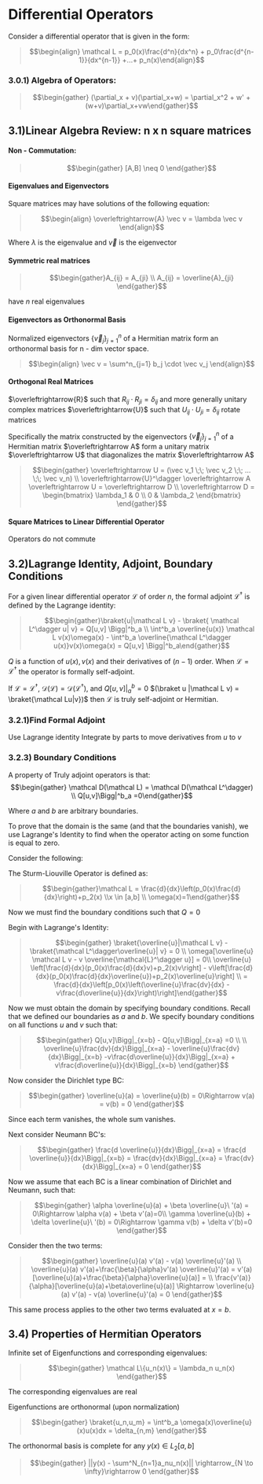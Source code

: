 # Differential Operators 

Consider a differential operator that is given in the form:

>$$\begin{align} \mathcal L = p_0(x)\frac{d^n}{dx^n} + p_0\frac{d^{n-1}}{dx^{n-1}} +...+ p_n(x)\end{align}$$

### 3.0.1) Algebra of Operators:
>$$\begin{gather} (\partial_x + v)(\partial_x+w) = \partial_x^2 + w' +(w+v)\partial_x+vw\end{gather}$$

## 3.1)Linear Algebra Review: n x n square matrices
#### Non - Commutation: 
>$$\begin{gather} [A,B] \neq 0 \end{gather}$$

#### Eigenvalues and Eigenvectors
Square matrices may have solutions of the following equation:
>$$\begin{align} \overleftrightarrow{A} \vec v = \lambda \vec v \end{align}$$

Where $\lambda$ is the eigenvalue and $\vec v$ is the eigenvector

#### Symmetric real matrices
>$$\begin{gather}A_{ij} = A_{ji} \\ A_{ij} = \overline{A}_{ji} \end{gather}$$

have $n$ real eigenvalues

#### Eigenvectors as Orthonormal Basis
Normalized eigenvectors $\{\vec v_j\}^n_{j=1}$ of a Hermitian matrix form an orthonormal basis for n - dim vector space.

>$$\begin{align} \vec v = \sum^n_{j=1} b_j \cdot \vec v_j \end{align}$$ 

#### Orthogonal Real Matrices 

$\overleftrightarrow{R}$ such that $R_{ij} \cdot R_{ji} = \delta_{ij}$ and more generally unitary complex matrices $\overleftrightarrow{U}$ such that $U_{ij} \cdot U_{ji} = \delta_{ij}$ rotate matrices

Specifically the matrix constructed by the eigenvectors $\{\vec v_j\}^n_{j=1}$ of a Hermitian matrix $\overleftrightarrow A$ form a unitary matrix $\overleftrightarrow U$ that diagonalizes the matrix $\overleftrightarrow A$ 
>$$\begin{gather} \overleftrightarrow U = (\vec v_1 \;\; \vec v_2 \;\; ... \;\; \vec v_n) \\ \overleftrightarrow{U}^\dagger \overleftrightarrow A \overleftrightarrow U = \overleftrightarrow D \\ \overleftrightarrow D = \begin{bmatrix} \lambda_1 & 0 \\ 0 & \lambda_2 \end{bmatrix} \end{gather}$$

#### Square Matrices to Linear Differential Operator

Operators do not commute


## 3.2)Lagrange Identity, Adjoint, Boundary Conditions
For a given linear differential operator $\mathcal L$ of order $n$, the formal adjoint $\mathcal L^\dagger$ is defined by the Lagrange identity:

>$$\begin{gather}\braket{u|\mathcal L v}  - \braket{ \mathcal L^\dagger u| v} = Q[u,v] \Bigg|^b_a  \\ \int^b_a \overline{u(x)} \mathcal L v(x)\omega(x) - \int^b_a \overline{\mathcal L^\dagger u(x)}v(x)\omega(x) = Q[u,v] \Bigg|^b_a\end{gather}$$

$Q$ is a function of $u(x),v(x)$ and their derivatives of $(n-1)$ order. When $\mathcal L = \mathcal L^\dagger$ the operator is formally self-adjoint. 

If $\mathcal L = \mathcal L^\dagger$, $\mathcal D(\mathcal L) = \mathcal D(\mathcal L^\dagger)$, and $Q[u,v]|^b_a = 0$ $(\braket u |\mathcal L v) = \braket{\mathcal Lu|v})$ then $\mathcal L$ is truly self-adjoint or Hermitian. 

### 3.2.1)Find Formal Adjoint
Use Lagrange identity
Integrate by parts to move derivatives from $u$ to $v$




### 3.2.3) Boundary Conditions
A property of Truly adjoint operators is that:
$$\begin{gather} \mathcal D(\mathcal L) = \mathcal D(\mathcal L^\dagger) \\ Q[u,v]\Bigg|^b_a =0\end{gather}$$

Where $a$ and $b$ are arbitrary boundaries.

To prove that the domain is the same (and that the boundaries vanish), we use Lagrange's Identity to find when the operator acting on some function is equal to zero.

Consider the following:

The Sturm-Liouville Operator is defined as: 
>$$\begin{gather}\mathcal L = \frac{d}{dx}\left(p_0(x)\frac{d}{dx}\right)+p_2(x) \\x \in [a,b] \\ \omega(x)=1\end{gather}$$

Now we must find the boundary conditions such that $Q = 0$

Begin with Lagrange's Identity:

>$$\begin{gather} \braket{\overline{u}|\mathcal L v} - \braket{\mathcal L^\dagger\overline{u}| v} = 0 \\ \omega[\overline{u} \mathcal L v - v \overline{\mathcal{L}^\dagger u}] = 0\\ \overline{u} \left[\frac{d}{dx}(p_0(x)\frac{d}{dx}v)+p_2(x)v\right] -  v\left[\frac{d}{dx}(p_0(x)\frac{d}{dx}\overline{u})+p_2(x)\overline{u}\right] \\ = \frac{d}{dx}\left[p_0(x)\left(\overline{u}\frac{dv}{dx} - v\frac{d\overline{u}}{dx}\right)\right]\end{gather}$$

Now we must obtain the domain by specifying boundary conditions. Recall that we defined our boundaries as $a$ and $b$. We specify boundary conditions on all functions $u$ and $v$ such that: 

>$$\begin{gather} Q[u,v]\Bigg|_{x=b} - Q[u,v]\Bigg|_{x=a} =0 \\ \\ \overline{u}\frac{dv}{dx}\Bigg|_{x=a} -  \overline{u}\frac{dv}{dx}\Bigg|_{x=b} -v\frac{d\overline{u}}{dx}\Bigg|_{x=a} + v\frac{d\overline{u}}{dx}\Bigg|_{x=b} \end{gather}$$

Now consider the Dirichlet type BC:

>$$\begin{gather} \overline{u}(a) = \overline{u}(b) = 0\Rightarrow v(a) = v(b) = 0 \end{gather}$$

Since each term vanishes, the whole sum vanishes.

Next consider Neumann BC's:

>$$\begin{gather} \frac{d \overline{u}}{dx}\Bigg|_{x=a} = \frac{d \overline{u}}{dx}\Bigg|_{x=b} = \frac{dv}{dx}\Bigg|_{x=a} = \frac{dv}{dx}\Bigg|_{x=a} = 0 \end{gather}$$

Now we assume that each BC is a linear combination of Dirichlet and Neumann, such that:

>$$\begin{gather} \alpha \overline{u}(a) + \beta \overline{u}\ '(a) = 0\Rightarrow \alpha v(a) + \beta v'(a)=0\\ \gamma \overline{u}(b) + \delta \overline{u}\ '(b) = 0\Rightarrow \gamma v(b) + \delta v'(b)=0 \end{gather}$$

Consider then the two terms: 
>$$\begin{gather} \overline{u}(a) v'(a) - v(a) \overline{u}'(a) \\ \overline{u}(a) v'(a)+\frac{\beta}{\alpha}v'(a) \overline{u}'(a) = v'(a)[\overline{u}(a)+\frac{\beta}{\alpha}\overline{u}(a)] = \\ \frac{v'(a)}{\alpha}[\overline{u}(a)+\beta\overline{u}(a)] \Rightarrow  \overline{u}(a) v'(a) - v(a) \overline{u}'(a) = 0 \end{gather}$$

This same process applies to the other two terms evaluated at $x=b$.

## 3.4) Properties of Hermitian Operators
Infinite set of Eigenfunctions and corresponding eigenvalues: 

>$$\begin{gather} \mathcal L\{u_n(x)\} = \lambda_n u_n(x) \end{gather}$$

The corresponding eigenvalues are real

Eigenfunctions are orthonormal (upon normalization)

>$$\begin{gather} \braket{u_n,u_m} = \int^b_a \omega(x)\overline{u}(x)u(x)dx = \delta_{n,m} \end{gather}$$

The orthonormal basis is complete for any $y(x) \in L_2[a,b]$

>$$\begin{gather} ||y(x) - \sum^N_{n=1}a_nu_n(x)|| \rightarrow_{N \to \infty}\rightarrow 0 \end{gather}$$








